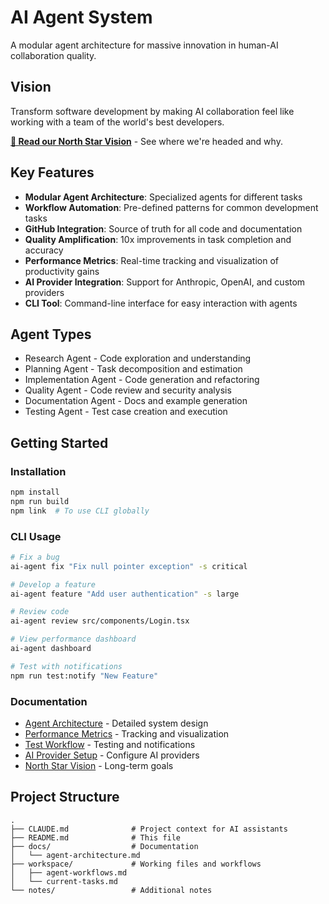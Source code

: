 # AI Agent System

A modular agent architecture for massive innovation in human-AI collaboration quality.

## Vision
Transform software development by making AI collaboration feel like working with a team of the world's best developers.

**[📍 Read our North Star Vision](docs/NORTH_STAR.md)** - See where we're headed and why.

## Key Features
- **Modular Agent Architecture**: Specialized agents for different tasks
- **Workflow Automation**: Pre-defined patterns for common development tasks
- **GitHub Integration**: Source of truth for all code and documentation
- **Quality Amplification**: 10x improvements in task completion and accuracy
- **Performance Metrics**: Real-time tracking and visualization of productivity gains
- **AI Provider Integration**: Support for Anthropic, OpenAI, and custom providers
- **CLI Tool**: Command-line interface for easy interaction with agents

## Agent Types
- Research Agent - Code exploration and understanding
- Planning Agent - Task decomposition and estimation
- Implementation Agent - Code generation and refactoring
- Quality Agent - Code review and security analysis
- Documentation Agent - Docs and example generation
- Testing Agent - Test case creation and execution

## Getting Started

### Installation
```bash
npm install
npm run build
npm link  # To use CLI globally
```

### CLI Usage
```bash
# Fix a bug
ai-agent fix "Fix null pointer exception" -s critical

# Develop a feature
ai-agent feature "Add user authentication" -s large

# Review code
ai-agent review src/components/Login.tsx

# View performance dashboard
ai-agent dashboard

# Test with notifications
npm run test:notify "New Feature"
```

### Documentation
- [Agent Architecture](docs/agent-architecture.md) - Detailed system design
- [Performance Metrics](docs/metrics-system.md) - Tracking and visualization
- [Test Workflow](docs/test-workflow.md) - Testing and notifications
- [AI Provider Setup](docs/ai-configuration.md) - Configure AI providers
- [North Star Vision](docs/NORTH_STAR.md) - Long-term goals

## Project Structure
```
.
├── CLAUDE.md              # Project context for AI assistants
├── README.md              # This file
├── docs/                  # Documentation
│   └── agent-architecture.md
├── workspace/             # Working files and workflows
│   ├── agent-workflows.md
│   └── current-tasks.md
└── notes/                 # Additional notes
```